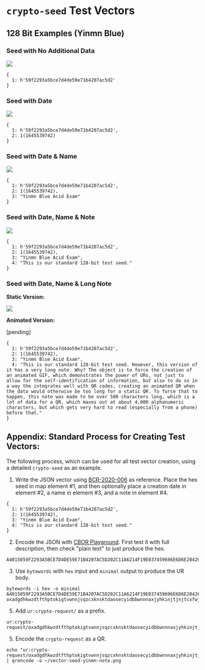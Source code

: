 # `crypto-seed` Test Vectors

## 128 Bit Examples (Yinmn Blue)

### Seed with No Additional Data

![](https://github.com/BlockchainCommons/crypto-commons/blob/master/images/vectors/vector-seed-yinmn.png)

```
{
  1: h'59f2293a5bce7d4de59e71b4207ac5d2'
}
```

### Seed with Date

![](https://github.com/BlockchainCommons/crypto-commons/blob/master/images/vectors/vector-seed-yinmn-date.png)

```
{
  1: h'59f2293a5bce7d4de59e71b4207ac5d2',
  2: 1(1645539742)
}
```

### Seed with Date & Name

![](https://github.com/BlockchainCommons/crypto-commons/blob/master/images/vectors/vector-seed-yinmn-date.png)

```
{
  1: h'59f2293a5bce7d4de59e71b4207ac5d2',
  2: 1(1645539742),
  3: "Yinmn Blue Acid Exam"
}
```

### Seed with Date, Name & Note

![](https://github.com/BlockchainCommons/crypto-commons/blob/master/images/vectors/vector-seed-yinmn-note.png)

```
{
  1: h'59f2293a5bce7d4de59e71b4207ac5d2',
  2: 1(1645539742),
  3: "Yinmn Blue Acid Exam",
  4: "This is our standard 128-bit test seed."
}
```

### Seed with Date, Name & Long Note

**Static Version:**

![](https://github.com/BlockchainCommons/crypto-commons/blob/master/images/vectors/vector-seed-yinmn-lnote.png)

**Animated Version:**

[pending]

```
{
  1: h'59f2293a5bce7d4de59e71b4207ac5d2',
  2: 1(1645539742),
  3: "Yinmn Blue Acid Exam",
  4: "This is our standard 128-bit test seed. However, this version of it has a very long note. Why? The object is to force the creation of an animated GIF, which demonstrates the power of URs, not just to allow for the self-identification of information, but also to do so in a way the integrates well with QR codes, creating an animated QR when the data would otherwise be too long for a static QR. To force that to happen, this note was made to be over 500 characters long, which is a lot of data for a QR, which maxes out at about 4,000 alphanumeric characters, but which gets very hard to read (especially from a phone) before that."
}
```

## Appendix: Standard Process for Creating Test Vectors:

The following process, which can be used for all test vector creation, using a detailed `crypto-seed` as an example.

1. Write the JSON vector using [BCR-2020-006](https://github.com/BlockchainCommons/Research/blob/master/papers/bcr-2020-006-urtypes.md#cryptographic-seed-crypto-seed) as reference. Place the hex seed in map element #1, and then optionally place a creation date in element #2, a name in element #3, and a note in element #4.
```
{
  1: h'59f2293a5bce7d4de59e71b4207ac5d2',
  2: 1(1645539742),
  3: "Yinmn Blue Acid Exam",
  4: "This is our standard 128-bit test seed."
}
```
2. Encode the JSON with [CBOR Playground](https://cbor.me/). First test it with full description, then check "plain text" to just produce the hex.
```
A4015059F2293A5BCE7D4DE59E71B4207AC5D202C11A6214F19E037459696E6D6E20426C75652041636964204578616D04782754686973206973206F7572207374616E64617264203132382D626974207465737420736565642E
```
3. Use `bytewords` with `hex` input and `minimal` output to produce the UR body.
```
bytewords -i hex -o minimal A4015059F2293A5BCE7D4DE59E71B4207AC5D202C11A6214F19E037459696E6D6E20426C75652041636964204578616D04782754686973206973206F7572207374616E64617264203132382D626974207465737420736565642E
oxadgdhkwzdtfthptokigtvwnnjsqzcxknsktdaosecyidbbwnnnaxjyhkinjtjnjtcxfwjzkpihcxfpiainiecxfekshsjnaaksdighisinjkcxinjkcxjlkpjpcxjkjyhsjtiehsjpiecxeheyetdpidinjycxjyihjkjycxjkihihiedmksjpaate
```
5. Add `ur:crypto-request/` as a prefix.
```
ur:crypto-request/oxadgdhkwzdtfthptokigtvwnnjsqzcxknsktdaosecyidbbwnnnaxjyhkinjtjnjtcxfwjzkpihcxfpiainiecxfekshsjnaaksdighisinjkcxinjkcxjlkpjpcxjkjyhsjtiehsjpiecxeheyetdpidinjycxjyihjkjycxjkihihiedmksjpaate
```
5. Encode the `crypto-request` as a QR.
```
echo "ur:crypto-request/oxadgdhkwzdtfthptokigtvwnnjsqzcxknsktdaosecyidbbwnnnaxjyhkinjtjnjtcxfwjzkpihcxfpiainiecxfekshsjnaaksdighisinjkcxinjkcxjlkpjpcxjkjyhsjtiehsjpiecxeheyetdpidinjycxjyihjkjycxjkihihiedmksjpaate" | qrencode -o ~/vector-seed-yinmn-note.png
```

